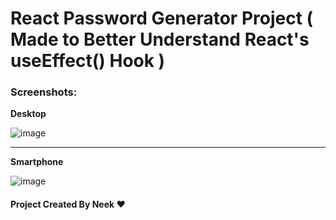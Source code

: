 # React Password Generator Project ( Made to Better Understand React's useEffect() Hook )


### Screenshots:

**Desktop**

![image](https://github.com/iamneek/pass-gen/assets/136208577/637498a2-ba63-4738-bd08-cf475d468d57)

---

**Smartphone**

![image](https://github.com/iamneek/pass-gen/assets/136208577/bd48bb88-7369-4825-ae44-4007f5d8fd47)


#### Project Created By Neek ❤️
